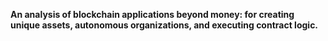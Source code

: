 **An analysis of blockchain applications beyond money: for creating unique assets, autonomous organizations, and executing contract logic.**

